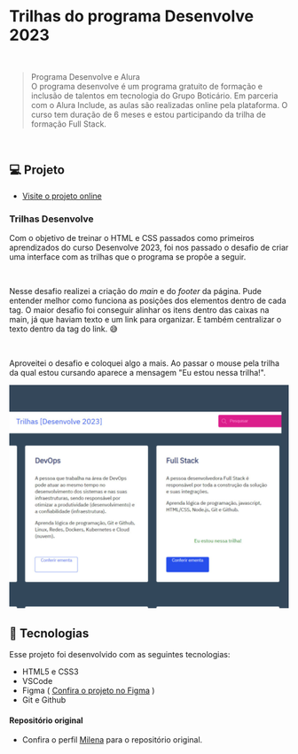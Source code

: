 # Trilhas do programa Desenvolve 2023

<br>

> Programa Desenvolve e Alura <br>
O programa desenvolve é um programa gratuito de formação e inclusão de talentos em tecnologia do Grupo Boticário. Em parceria com o Alura Include, as aulas são realizadas online pela plataforma. O curso tem duração de 6 meses e estou participando da trilha de formação Full Stack.

<br>

## 💻 Projeto
- [Visite o projeto online](https://santosfer.github.io/trilhas-desenvolve/)
<h3>Trilhas Desenvolve</h3>
<p>Com o objetivo de treinar o HTML e CSS passados como primeiros aprendizados do curso Desenvolve 2023, foi nos passado o desafio de criar uma interface com as trilhas que o programa se propõe a seguir.</p>
<br>
<p>Nesse desafio realizei a criação do <em>main</em> e do <em>footer</em> da página. Pude entender melhor como funciona as posições dos elementos dentro de cada tag. O maior desafio foi conseguir alinhar os itens dentro das caixas na main, já que haviam texto e um link para organizar. E também centralizar o texto dentro da tag do link. 😅</p>
<br>
<p>Aproveitei o desafio e coloquei algo a mais. Ao passar o mouse pela trilha da qual estou cursando aparece a mensagem "Eu estou nessa trilha!".</p>

<img src="img/preview.png">


## 🚀 Tecnologias

Esse projeto foi desenvolvido com as seguintes tecnologias:

- HTML5 e CSS3
- VSCode
- Figma ( [Confira o projeto no Figma](https://www.figma.com/file/dnb2Q3jLPC5sTk7ca4XvY7/Design-Trilhas-%7C-Desenvolve-2023?node-id=101%3A16328&t=05Cj3WABVIddzIv8-0) )
- Git e Github

#### Repositório original
- Confira o perfil [Milena](https://github.com/milenaemmert/desenvolve-fullstack) para o repositório original.
